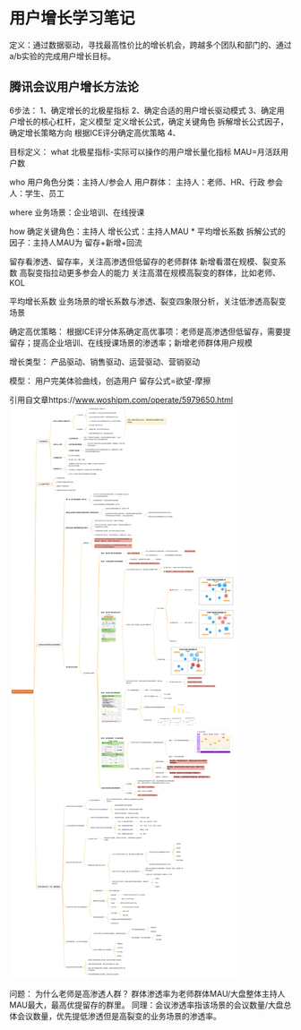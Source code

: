 # 用户增长学习笔记

定义：通过数据驱动，寻找最高性价比的增长机会，跨越多个团队和部门的、通过a/b实验的完成用户增长目标。

## 腾讯会议用户增长方法论
6步法：
1、确定增长的北极星指标
2、确定合适的用户增长驱动模式
3、确定用户增长的核心杠杆，定义模型
    定义增长公式，确定关键角色
    拆解增长公式因子，确定增长策略方向
    根据ICE评分确定高优策略
4、


目标定义：
what
北极星指标-实际可以操作的用户增长量化指标 MAU=月活跃用户数

who
用户角色分类：主持人/参会人
用户群体：
    主持人：老师、HR、行政 
    参会人：学生、员工

where
业务场景：企业培训、在线授课

how
确定关键角色：主持人
增长公式：主持人MAU * 平均增长系数
拆解公式的因子：主持人MAU为 留存+新增+回流

留存看渗透、留存率，关注高渗透但低留存的老师群体
新增看潜在规模、裂变系数 高裂变指拉动更多参会人的能力 关注高潜在规模高裂变的群体，比如老师、KOL

平均增长系数
业务场景的增长系数与渗透、裂变四象限分析，关注低渗透高裂变场景

确定高优策略：
根据ICE评分体系确定高优事项：老师是高渗透但低留存，需要提留存；提高企业培训、在线授课场景的渗透率；新增老师群体用户规模


增长类型：
产品驱动、销售驱动、运营驱动、营销驱动

模型：
用户完美体验曲线，创造用户
留存公式=欲望-摩擦

引用自文章https://www.woshipm.com/operate/5979650.html
![思维导图](img/e4d6a92c-b73a-11ee-b7b2-00163e0b5ff3.webp)


问题：
为什么老师是高渗透人群？
群体渗透率为老师群体MAU/大盘整体主持人MAU最大，最高优提留存的群里。
同理：会议渗透率指该场景的会议数量/大盘总体会议数量，优先提低渗透但是高裂变的业务场景的渗透率。